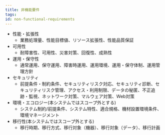 ```yaml
---
title: 非機能要件
tags:
id: non-functional-requirements
---
```


- 性能・拡張性
    - 業務処理量、性能目標値、リソース拡張性、性能品質保証
- 可用性
    - 耐障害性、可用性、災害対策、回復性、成熟性
- 運用・保守性
    - 通常運用、保守運用、障害時運用、運用環境、運用・保守体制、運用管理方針
- セキュリティ
    - 前提条件・制約条件、セキュリティリスク対応、セキュリティ診断、セキュリティリスク管理、アクセス・利用制限、データの秘匿、不正追跡・監視、ネットワーク対策、マルウェア対策、Web対策
- 環境・エコロジー(本システムではスコープ外とする)
    - システム制約/前提条件、システム特性、適合規格、機材設置環境条件、環境マネージメント
- 移行性(本システムではスコープ外とする)
    - 移行時期、移行方式、移行対象（機器）、移行対象（データ）、移行計画
